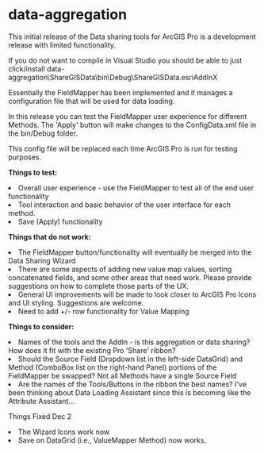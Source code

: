 # data-aggregation

This initial release of the Data sharing tools for ArcGIS Pro is a development release with limited functionality.

If you do not want to compile in Visual Studio you should be able to just click/install data-aggregation\ShareGISData\bin\Debug\ShareGISData.esriAddInX

Essentially the FieldMapper has been implemented and it manages a configuration file that will be used for data loading.

In this release you can test the FieldMapper user experience for different Methods. The 'Apply' button will make changes to the ConfigData.xml file in the bin/Debug folder.

This config file will be replaced each time ArcGIS Pro is run for testing purposes.

<strong>Things to test:</strong>
<li>Overall user experience - use the FieldMapper to test all of the end user functionality</li>
<li>Tool interaction and basic behavior of the user interface for each method.</li>
<li>Save (Apply) functionality</li>

<strong>Things that do not work:</strong>
<li>The FieldMapper button/functionality will eventually be merged into the Data Sharing Wizard</li>
<li>There are some aspects of adding new value map values, sorting concatenated fields, and some other areas that need work. Please provide suggestions on how to complete those parts of the UX.</li>
<li>General UI improvements will be made to look closer to ArcGIS Pro Icons and UI styling. Suggestions are welcome.</li>
<li>Need to add +/- row functionality for Value Mapping</li>

<strong>Things to consider:</strong>
<li>Names of the tools and the AddIn - is this aggregation or data sharing? How does it fit with the existing Pro 'Share' ribbon?</li>
<li>Should the Source Field (Dropdown list in the left-side DataGrid) and Method (ComboBox list on the right-hand Panel) portions of the FieldMapper be swapped? Not all Methods have a single Source Field</li>
<li>Are the names of the Tools/Buttons in the ribbon the best names? I've been thinking about Data Loading Assistant since this is becoming like the Attribute Assistant...</li>

Things Fixed Dec 2
<li>The Wizard Icons work now</li>
<li>Save on DataGrid (i.e., ValueMapper Method) now works.</li>
